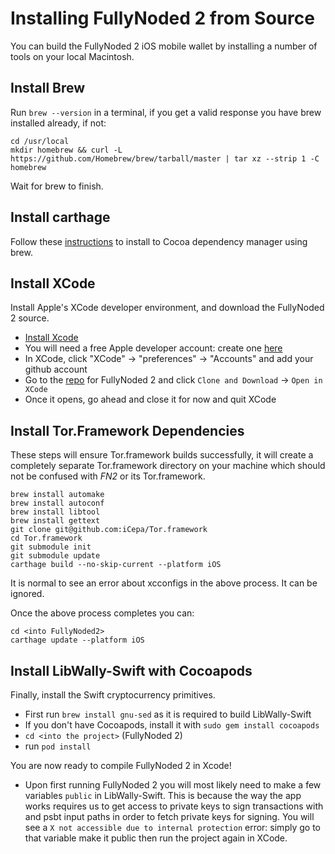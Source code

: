 # Installing FullyNoded 2 from Source

You can build the FullyNoded 2 iOS mobile wallet by installing a number of tools on your local Macintosh.

## Install Brew

Run `brew --version` in a terminal, if you get a valid response you have brew installed already, if not:

```
cd /usr/local
mkdir homebrew && curl -L https://github.com/Homebrew/brew/tarball/master | tar xz --strip 1 -C homebrew
```
Wait for brew to finish.

## Install carthage

Follow these [instructions](https://brewinstall.org/install-carthage-on-mac-with-brew/) to install to Cocoa dependency manager using brew.

## Install XCode

Install Apple's XCode developer environment, and download the FullyNoded 2 source.

- [Install Xcode](https://itunes.apple.com/id/app/xcode/id497799835?mt=12)
- You will need a free Apple developer account: create one [here](https://developer.apple.com/programs/enroll/)
- In XCode, click "XCode" -> "preferences" -> "Accounts" and add your github account
- Go to the [repo](https://github.com/BlockchainCommons/FullyNoded-2) for FullyNoded 2 and click `Clone and Download` -> `Open in XCode`
- Once it opens, go ahead and close it for now and quit XCode

## Install Tor.Framework Dependencies

These steps will ensure Tor.framework builds successfully, it will create a completely separate Tor.framework directory on your machine which should not be confused with *FN2* or its Tor.framework.

```
brew install automake
brew install autoconf
brew install libtool
brew install gettext
git clone git@github.com:iCepa/Tor.framework
cd Tor.framework
git submodule init
git submodule update
carthage build --no-skip-current --platform iOS
```
It is normal to see an error about xcconfigs in the above process. It can be ignored.

Once the above process completes you can:
```
cd <into FullyNoded2>
carthage update --platform iOS
```

## Install LibWally-Swift with Cocoapods

Finally, install the Swift cryptocurrency primitives.

- First run `brew install gnu-sed` as it is required to build LibWally-Swift
- If you don't have Cocoapods, install it with `sudo gem install cocoapods`
- `cd <into the project>` (FullyNoded 2)
- run `pod install`

You are now ready to compile FullyNoded 2 in Xcode!

- Upon first running FullyNoded 2 you will most likely need to make a few variables `public` in LibWally-Swift. This is because the way the app works requires us to get access to private keys to sign transactions with and psbt input paths in order to fetch private keys for signing. You will see a `X not accessible due to internal protection` error: simply go to that variable make it public then run the project again in XCode.
